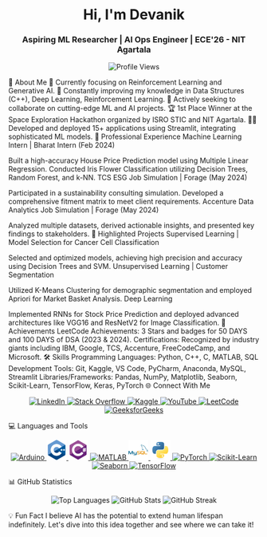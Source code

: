 <h1 align="center">Hi, I'm Devanik</h1> <h3 align="center">Aspiring ML Researcher | AI Ops Engineer | ECE'26 - NIT Agartala</h3> <p align="center"> <img src="https://komarev.com/ghpvc/?username=devanik21&label=Profile%20views&color=0e75b6&style=flat" alt="Profile Views" /> </p>
🚀 About Me
🔭 Currently focusing on Reinforcement Learning and Generative AI.
🌱 Constantly improving my knowledge in Data Structures (C++), Deep Learning, Reinforcement Learning.
👯 Actively seeking to collaborate on cutting-edge ML and AI projects.
🏆 1st Place Winner at the Space Exploration Hackathon organized by ISRO STIC and NIT Agartala.
👨‍💻 Developed and deployed 15+ applications using Streamlit, integrating sophisticated ML models.
💼 Professional Experience
Machine Learning Intern | Bharat Intern (Feb 2024)

Built a high-accuracy House Price Prediction model using Multiple Linear Regression.
Conducted Iris Flower Classification utilizing Decision Trees, Random Forest, and k-NN.
TCS ESG Job Simulation | Forage (May 2024)

Participated in a sustainability consulting simulation. Developed a comprehensive fitment matrix to meet client requirements.
Accenture Data Analytics Job Simulation | Forage (May 2024)

Analyzed multiple datasets, derived actionable insights, and presented key findings to stakeholders.
🔬 Highlighted Projects
Supervised Learning | Model Selection for Cancer Cell Classification

Selected and optimized models, achieving high precision and accuracy using Decision Trees and SVM.
Unsupervised Learning | Customer Segmentation

Utilized K-Means Clustering for demographic segmentation and employed Apriori for Market Basket Analysis.
Deep Learning

Implemented RNNs for Stock Price Prediction and deployed advanced architectures like VGG16 and ResNetV2 for Image Classification.
🏅 Achievements
LeetCode Achievements: 3 Stars and badges for 50 DAYS and 100 DAYS of DSA (2023 & 2024).
Certifications: Recognized by industry giants including IBM, Google, TCS, Accenture, FreeCodeCamp, and Microsoft.
🛠️ Skills
Programming Languages: Python, C++, C, MATLAB, SQL
Development Tools: Git, Kaggle, VS Code, PyCharm, Anaconda, MySQL, Streamlit
Libraries/Frameworks: Pandas, NumPy, Matplotlib, Seaborn, Scikit-Learn, TensorFlow, Keras, PyTorch
🌐 Connect With Me
<p align="center"> <a href="https://linkedin.com/in/devanik" target="_blank"> <img src="https://raw.githubusercontent.com/rahuldkjain/github-profile-readme-generator/master/src/images/icons/Social/linked-in-alt.svg" alt="LinkedIn" height="30" width="40" /> </a> <a href="https://stackoverflow.com/users/23631278/devanik" target="_blank"> <img src="https://raw.githubusercontent.com/rahuldkjain/github-profile-readme-generator/master/src/images/icons/Social/stack-overflow.svg" alt="Stack Overflow" height="30" width="40" /> </a> <a href="https://kaggle.com/devanikdebnath" target="_blank"> <img src="https://raw.githubusercontent.com/rahuldkjain/github-profile-readme-generator/master/src/images/icons/Social/kaggle.svg" alt="Kaggle" height="30" width="40" /> </a> <a href="https://www.youtube.com/channel/UCuCFrmWZmHNcAE8JR616ByA" target="_blank"> <img src="https://raw.githubusercontent.com/rahuldkjain/github-profile-readme-generator/master/src/images/icons/Social/youtube.svg" alt="YouTube" height="30" width="40" /> </a> <a href="https://www.leetcode.com/devnic" target="_blank"> <img src="https://raw.githubusercontent.com/rahuldkjain/github-profile-readme-generator/master/src/images/icons/Social/leet-code.svg" alt="LeetCode" height="30" width="40" /> </a> <a href="https://auth.geeksforgeeks.org/user/debnathra907r" target="_blank"> <img src="https://raw.githubusercontent.com/rahuldkjain/github-profile-readme-generator/master/src/images/icons/Social/geeks-for-geeks.svg" alt="GeeksforGeeks" height="30" width="40" /> </a> </p>
💻 Languages and Tools
<p align="center"> <a href="https://www.arduino.cc/" target="_blank"> <img src="https://cdn.worldvectorlogo.com/logos/arduino-1.svg" alt="Arduino" width="40" height="40"/> </a> <a href="https://www.w3schools.com/cpp/" target="_blank"> <img src="https://raw.githubusercontent.com/devicons/devicon/master/icons/cplusplus/cplusplus-original.svg" alt="C++" width="40" height="40"/> </a> <a href="https://www.w3schools.com/cs/" target="_blank"> <img src="https://raw.githubusercontent.com/devicons/devicon/master/icons/csharp/csharp-original.svg" alt="C#" width="40" height="40"/> </a> <a href="https://www.mathworks.com/" target="_blank"> <img src="https://upload.wikimedia.org/wikipedia/commons/2/21/Matlab_Logo.png" alt="MATLAB" width="40" height="40"/> </a> <a href="https://www.mysql.com/" target="_blank"> <img src="https://raw.githubusercontent.com/devicons/devicon/master/icons/mysql/mysql-original-wordmark.svg" alt="MySQL" width="40" height="40"/> </a> <a href="https://www.python.org" target="_blank"> <img src="https://raw.githubusercontent.com/devicons/devicon/master/icons/python/python-original.svg" alt="Python" width="40" height="40"/> </a> <a href="https://pytorch.org/" target="_blank"> <img src="https://www.vectorlogo.zone/logos/pytorch/pytorch-icon.svg" alt="PyTorch" width="40" height="40"/> </a> <a href="https://scikit-learn.org/" target="_blank"> <img src="https://upload.wikimedia.org/wikipedia/commons/0/05/Scikit_learn_logo_small.svg" alt="Scikit-Learn" width="40" height="40"/> </a> <a href="https://seaborn.pydata.org/" target="_blank"> <img src="https://seaborn.pydata.org/_images/logo-mark-lightbg.svg" alt="Seaborn" width="40" height="40"/> </a> <a href="https://www.tensorflow.org" target="_blank"> <img src="https://www.vectorlogo.zone/logos/tensorflow/tensorflow-icon.svg" alt="TensorFlow" width="40" height="40"/> </a> </p>
📊 GitHub Statistics
<p align="center"> <img src="https://github-readme-stats.vercel.app/api/top-langs?username=devanik21&show_icons=true&locale=en&layout=compact" alt="Top Languages" /> <img src="https://github-readme-stats.vercel.app/api?username=devanik21&show_icons=true&locale=en" alt="GitHub Stats" /> <img src="https://github-readme-streak-stats.herokuapp.com/?user=devanik21&" alt="GitHub Streak" /> </p>
💡 Fun Fact
I believe AI has the potential to extend human lifespan indefinitely. Let's dive into this idea together and see where we can take it!

